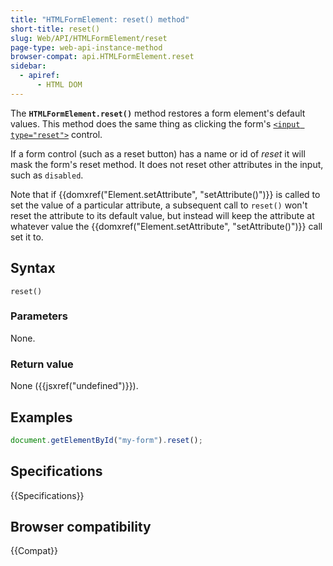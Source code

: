 ```yaml
---
title: "HTMLFormElement: reset() method"
short-title: reset()
slug: Web/API/HTMLFormElement/reset
page-type: web-api-instance-method
browser-compat: api.HTMLFormElement.reset
sidebar:
  - apiref:
      - HTML DOM
---
```


The **`HTMLFormElement.reset()`** method restores a form
element's default values. This method does the same thing as clicking the form's
[`<input type="reset">`](/en-US/docs/Web/HTML/Reference/Elements/input/reset) control.

If a form control (such as a reset button) has a name or id of _reset_ it will
mask the form's reset method. It does not reset other attributes in the input, such as
`disabled`.

Note that if {{domxref("Element.setAttribute", "setAttribute()")}} is called to set
the value of a particular attribute, a subsequent call to `reset()` won't
reset the attribute to its default value, but instead will keep the attribute at
whatever value the {{domxref("Element.setAttribute", "setAttribute()")}} call set it to.

## Syntax

```js-nolint
reset()
```

### Parameters

None.

### Return value

None ({{jsxref("undefined")}}).

## Examples

```js
document.getElementById("my-form").reset();
```

## Specifications

{{Specifications}}

## Browser compatibility

{{Compat}}
